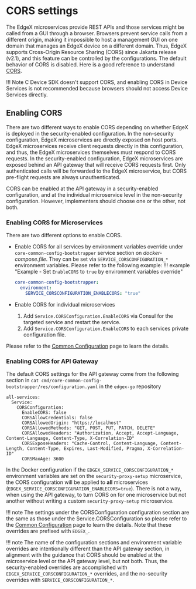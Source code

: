 # CORS settings

The EdgeX microservices provide REST APIs and those services might be called from a GUI through a browser. Browsers prevent service calls from a different origin, making it impossible to host a management GUI on one domain that manages an EdgeX device on a different domain. Thus, EdgeX supports Cross-Origin Resource Sharing (CORS) since Jakarta release (v2.1), and this feature can be controlled by the configurations. The default behavior of CORS is disabled. Here is a good reference to understand [CORS](https://web.dev/cross-origin-resource-sharing/).

!!! Note
    C Device SDK doesn't support CORS, and enabling CORS in Device Services is not recommended because browsers should not access Device Services directly.

## Enabling CORS

There are two different ways to enable CORS depending on whether EdgeX is deployed in the security-enabled configuration.
In the non-security configuration, EdgeX microservices are directly exposed on host ports.
EdgeX microservices receive client requests directly in this configuration, and thus,
the EdgeX microservices themselves must respond to CORS requests.
In the security-enabled configuration,
EdgeX microservices are exposed behind an API gateway
that will receive CORS requests first.
Only authenticated calls will be forwarded to the EdgeX microservice,
but CORS pre-flight requests are always unauthenticated.

CORS can be enabled at the API gateway in a security-enabled configuration,
and at the individual microservice level in the non-security configuration.
However, implementers should choose one or the other, not both.

### Enabling CORS for Microservices

There are two different options to enable CORS. 

- Enable CORS for all services by environment variables override under `core-common-config-bootstrapper` service section on *docker-compose.file*. They can be set via `SERVICE_CORSCONFIGURATION_*` environment variables. 
Please refer to the following example:
!!! example "Example - Set `EnableCORS` to `true` by environment variables override"
    ```yaml
    core-common-config-bootstrapper:
      environment: 
        SERVICE_CORSCONFIGURATION_ENABLECORS: "true"
    ```

- Enable CORS for individual microservices
    1. Add `Service.CORSConfiguration.EnableCORS` via Consul for the targeted service and restart the service.
    2. Add `Service.CORSConfiguration.EnableCORS` to each services private configuration file.

Please refer to the [Common Configuration](../microservices/configuration/CommonConfiguration.md/#common-configuration-properties) page to learn the details.

### Enabling CORS for API Gateway

The default CORS settings for the API gateway come from the following section in `cat cmd/core-common-config-bootstrapper/res/configuration.yaml` in the `edgex-go` repository

```
all-services:
  Service:
    CORSConfiguration:
      EnableCORS: false
      CORSAllowCredentials: false
      CORSAllowedOrigin: "https://localhost"
      CORSAllowedMethods: "GET, POST, PUT, PATCH, DELETE"
      CORSAllowedHeaders: "Authorization, Accept, Accept-Language, Content-Language, Content-Type, X-Correlation-ID"
      CORSExposeHeaders: "Cache-Control, Content-Language, Content-Length, Content-Type, Expires, Last-Modified, Pragma, X-Correlation-ID"
      CORSMaxAge: 3600
```

In the Docker configuration if the `EDGEX_SERVICE_CORSCONFIGURATION_*` environment variables are set on the `security-proxy-setup` microservice,
the CORS configuration will be applied to **all** microservices (`EDGEX_SERVICE_CORSCONFIGURATION_ENABLECORS=true`).
There is not a way, when using the API gateway, to turn CORS on for one microservice but not another without writing a custom `security-proxy-setup` microservice.

!!! note
    The settings under the CORSConfiguration configuration section are the same as those under the Service.CORSConfiguration so please refer to the [Common Configuration](../microservices/configuration/CommonConfiguration.md/#common-configuration-properties) page to learn the details.  Note that these overrides are prefixed with `EDGEX_`.

!!! note
    The name of the configuration sections and environment variable overrides are intentionally different than the API gateway section, in alignment with the guidance that CORS should be enabled at the microservice level or the API gateway level, but not both.  Thus, the security-enabled overrides are accomplished with `EDGEX_SERVICE_CORSCONFIGURATION_*` overrides, and the no-security overrides with `SERVICE_CORSCONFIGURATION_*`.


